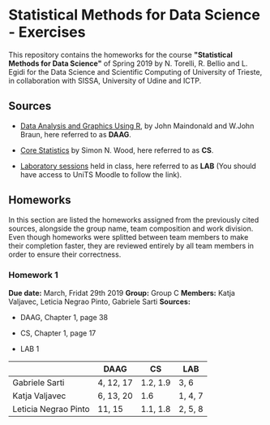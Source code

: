 # Statistical Methods for Data Science - Exercises

This repository contains the homeworks for the course **"Statistical Methods for Data Science"** of Spring 2019 by N. Torelli, R. Bellio and L. Egidi for the Data Science and Scientific Computing of University of Trieste, in collaboration with SISSA, University of Udine and ICTP.

## Sources

* [Data Analysis and Graphics Using R](http://www.pindex.com/uploads/post_docs/Maindonald%20Data%20Analysis%20and%20Graphics(PINDEX-DOC-6953).pdf), by John Maindonald and W.John Braun, here referred to as **DAAG**.
  
* [Core Statistics](https://people.maths.bris.ac.uk/~sw15190/core-statistics.pdf) by Simon N. Wood, here referred to as **CS**.

* [Laboratory sessions](https://moodle2.units.it/course/view.php?id=4049) held in class, here referred to as **LAB** (You should have access to UniTS Moodle to follow the link).

## Homeworks

In this section are listed the homeworks assigned from the previously cited sources, alongside the group name, team composition and work division. Even though homeworks were splitted between team members to make their completion faster, they are reviewed entirely by all team members in order to ensure their correctness.

### Homework 1

**Due date:** March, Fridat 29th 2019
**Group:** Group C
**Members:** Katja Valjavec, Leticia Negrao Pinto, Gabriele Sarti
**Sources:**

* DAAG, Chapter 1, page 38

* CS, Chapter 1, page 17

* LAB 1

|                      | DAAG      | CS       | LAB     |
|----------------------|-----------|----------|---------|
| Gabriele Sarti       | 4, 12, 17 | 1.2, 1.9 | 3, 6    |
| Katja Valjavec       | 6, 13, 20 | 1.6      | 1, 4, 7 |
| Leticia Negrao Pinto | 11, 15    | 1.1, 1.8 | 2, 5, 8 |